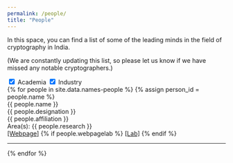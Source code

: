 ```yaml
---
permalink: /people/
title: "People"
---
```


In this space, you can find a list of some of the leading minds in the field of cryptography in India.

(We are constantly updating this list, so please let us know if we have missed any notable cryptographers.)

<div class="filter-container">
  <label><input type="checkbox" id="academia-filter" checked> Academia</label>
  <label><input type="checkbox" id="industry-filter" checked> Industry</label>
</div>

<div class="people-container">
    {% for people in site.data.names-people %}
    {% assign person_id = people.name %}
    <div id="{{ person_id }}" class="people {% for tag in people.tags %} {{tag}} {% endfor %}">
      <div class="row">
          <div class="person_name">
              {{ people.name }}
              <span class="reveal_detail"><i class="fa fa-angle-double-down"></i></span>
          </div>
          <div id="person_details">
              <div class="person_designation">{{ people.designation }}</div>
              <div class="person_affiliation">{{ people.affiliation }}</div>
              <div class="person_research">
                  <span class="person_areas">Area(s):</span> {{ people.research }}
              </div>
              <div class="person_webpage">
                  <a class="people-webpage" href="{{people.webpage}}" target="_blank">[Webpage]</a>
                  {% if people.webpagelab %}
                  <a class="people-webpagelab" href="{{people.webpagelab}}" target="_blank">[Lab]</a>
                  {% endif %}
              </div>
          </div>
      </div>
      <hr>
    </div>
    {% endfor %}
</div>

<script src="https://ajax.googleapis.com/ajax/libs/jquery/3.6.1/jquery.min.js"></script>
<script>
$(document).ready(function(){
    // Initially filter based on checked checkboxes
    filterPeople();

    // Handle change events for filter checkboxes
    $('#academia-filter, #industry-filter').change(function() {
        filterPeople();
    });

    // Function to filter people based on the selected tags
    function filterPeople() {
        var showAcademia = $('#academia-filter').prop('checked');
        var showIndustry = $('#industry-filter').prop('checked');
        
        $('.people').each(function() {
            var hasAcademia = $(this).hasClass('ACADEMIA');
            var hasIndustry = $(this).hasClass('INDUSTRY');

            // Show or hide based on the filter conditions
            if ((showAcademia && hasAcademia) || (showIndustry && hasIndustry)) {
                $(this).show();
            } else {
                $(this).hide();
            }
        });
    }

    // Handle the toggle of the details section
    $('.reveal_detail').click(function() {
        var parentDiv = $(this).closest('.row');
        var thisDetailDiv = parentDiv.find('#person_details');
        if(thisDetailDiv.is(":visible"))
            thisDetailDiv.hide();
        else
            thisDetailDiv.show();        
    });
});
</script>
